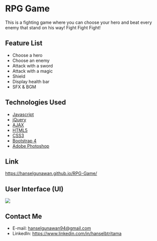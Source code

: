 # RPG Game

This is a fighting game where you can choose your hero and beat every enemy that stand on his way! Fight Fight Fight!

## Feature List

 * Choose a hero
 * Choose an enemy
 * Attack with a sword
 * Attack with a magic
 * Shield
 * Display health bar
 * SFX & BGM

## Technologies Used

 * [Javascript](https://www.javascript.com/)
 * [jQuery](https://jquery.com/)
 * [AJAX](http://api.jquery.com/jquery.ajax/)
 * [HTML5](https://www.w3schools.com/html/html5_intro.asp)
 * [CSS3](https://developer.mozilla.org/en-US/docs/Web/CSS/CSS3)
 * [Bootstrap 4](https://getbootstrap.com/)
 * [Adobe Photoshop](https://www.adobe.com/products/photoshop.html?sdid=KKQIN&mv=search&s_kwcid=AL!3085!3!226997989086!e!!g!!photoshop&ef_id=W1YW6gAAAGOcHANC:20180725074033:s)

## Link
https://hanselgunawan.github.io/RPG-Game/

## User Interface (UI)
![](https://imgur.com/3OqX9lG.gif)

## Contact Me
* E-mail: hanselgunawan94@gmail.com
* LinkedIn: https://www.linkedin.com/in/hanselbtritama
